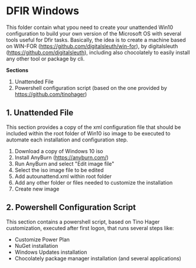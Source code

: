 # DFIR Windows
This folder contain what ypou need to create your unattended Win10 configuration to build your own version of the Microsoft OS with several tools useful for Dfir tasks.
Basically, the idea is to create a machine based on WIN-FOR (https://github.com/digitalsleuth/win-for), by digitalsleuth (https://github.com/digitalsleuth), including also
chocolately to easily install any other tool or package by cli. 

**Sections**

1. Unattended File
2. Powershell configuration script (based on the one provided by https://github.com/tinohager)


## 1. Unattended File ##
This section provides a copy of the xml configuration file that should be included within the root folder of Win10 iso image to be executed to automate each
installation and configuration step.
1. Download a copy of Windows 10 iso
2. Install AnyBurn (https://anyburn.com/)
3. Run AnyBurn and select "Edit image file"
4. Select the iso image file to be edited
5. Add autounattend.xml within root folder
6. Add any other folder or files needed to customize the installation
7. Create new image


## 2. Powershell Configuration Script ##
This section contains a powershell script, based on Tino Hager customization, executed after first logon, that runs several steps like:
- Customize Power Plan
- NuGet installation
- Windows Updates installation
- Chocolately package manager installation (and several applications)
